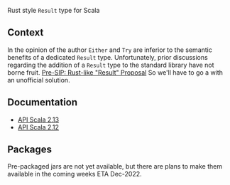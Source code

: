 Rust style `Result` type for Scala

## Context

In the opinion of the author `Either` and `Try` are inferior to the semantic benefits of a dedicated `Result` type.
Unfortunately, prior discussions regarding the addition of a `Result` type to the standard library have not borne fruit. 
[Pre-SIP: Rust-like "Result" Proposal](https://contributors.scala-lang.org/t/pre-sip-proposal-of-introducing-a-rust-like-type-result/3497)
So we'll have to go a with an unofficial solution.

## Documentation

* [API Scala 2.13](https://jsbrucker.github.io/scala-result/scala-2.13/api/result/index.html)
* [API Scala 2.12](https://jsbrucker.github.io/scala-result/scala-2.12/api/result/index.html)

## Packages

Pre-packaged jars are not yet available, but there are plans to make them available in the coming weeks ETA Dec-2022.


